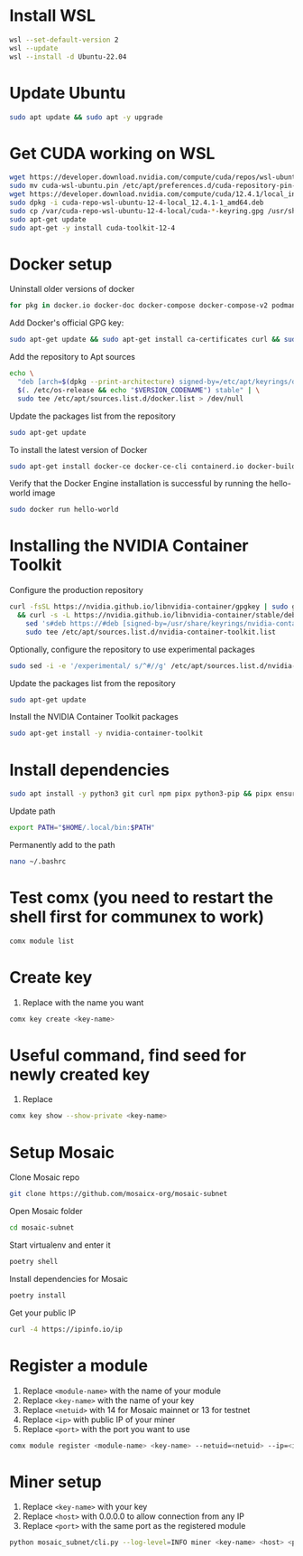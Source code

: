 # Install WSL
```sh
wsl --set-default-version 2
wsl --update
wsl --install -d Ubuntu-22.04 
```

# Update Ubuntu
```sh
sudo apt update && sudo apt -y upgrade
```

# Get CUDA working on WSL
```sh
wget https://developer.download.nvidia.com/compute/cuda/repos/wsl-ubuntu/x86_64/cuda-wsl-ubuntu.pin
sudo mv cuda-wsl-ubuntu.pin /etc/apt/preferences.d/cuda-repository-pin-600
wget https://developer.download.nvidia.com/compute/cuda/12.4.1/local_installers/cuda-repo-wsl-ubuntu-12-4-local_12.4.1-1_amd64.deb
sudo dpkg -i cuda-repo-wsl-ubuntu-12-4-local_12.4.1-1_amd64.deb
sudo cp /var/cuda-repo-wsl-ubuntu-12-4-local/cuda-*-keyring.gpg /usr/share/keyrings/
sudo apt-get update
sudo apt-get -y install cuda-toolkit-12-4
```

# Docker setup

Uninstall older versions of docker
```sh
for pkg in docker.io docker-doc docker-compose docker-compose-v2 podman-docker containerd runc; do sudo apt-get remove $pkg; done
```

Add Docker's official GPG key:
```sh
sudo apt-get update && sudo apt-get install ca-certificates curl && sudo install -m 0755 -d /etc/apt/keyrings && sudo curl -fsSL https://download.docker.com/linux/ubuntu/gpg -o /etc/apt/keyrings/docker.asc && sudo chmod a+r /etc/apt/keyrings/docker.asc
```

Add the repository to Apt sources
```sh
echo \
  "deb [arch=$(dpkg --print-architecture) signed-by=/etc/apt/keyrings/docker.asc] https://download.docker.com/linux/ubuntu \
  $(. /etc/os-release && echo "$VERSION_CODENAME") stable" | \
  sudo tee /etc/apt/sources.list.d/docker.list > /dev/null
```

Update the packages list from the repository
```sh
sudo apt-get update
```

To install the latest version of Docker
```sh
sudo apt-get install docker-ce docker-ce-cli containerd.io docker-buildx-plugin docker-compose-plugin -y
```

Verify that the Docker Engine installation is successful by running the hello-world image
```sh
sudo docker run hello-world
```

# Installing the NVIDIA Container Toolkit

Configure the production repository
```sh
curl -fsSL https://nvidia.github.io/libnvidia-container/gpgkey | sudo gpg --dearmor -o /usr/share/keyrings/nvidia-container-toolkit-keyring.gpg \
  && curl -s -L https://nvidia.github.io/libnvidia-container/stable/deb/nvidia-container-toolkit.list | \
    sed 's#deb https://#deb [signed-by=/usr/share/keyrings/nvidia-container-toolkit-keyring.gpg] https://#g' | \
    sudo tee /etc/apt/sources.list.d/nvidia-container-toolkit.list
```

Optionally, configure the repository to use experimental packages
```sh
sudo sed -i -e '/experimental/ s/^#//g' /etc/apt/sources.list.d/nvidia-container-toolkit.list
```

Update the packages list from the repository
```sh
sudo apt-get update
```

Install the NVIDIA Container Toolkit packages
```sh
sudo apt-get install -y nvidia-container-toolkit
```


# Install dependencies
```sh
sudo apt install -y python3 git curl npm pipx python3-pip && pipx ensurepath && pipx install poetry && pip install communex && sudo npm install pm2 -g
```

Update path
```sh
export PATH="$HOME/.local/bin:$PATH"
```

Permanently add to the path
```sh
nano ~/.bashrc 
```


# Test comx (you need to restart the shell first for communex to work)
```sh
comx module list
```

# Create key
1. Replace <key-name> with the name you want
```sh
comx key create <key-name>
```

# Useful command, find seed for newly created key
1. Replace <key-name>

```sh
comx key show --show-private <key-name>
```


# Setup Mosaic

Clone Mosaic repo
```sh
git clone https://github.com/mosaicx-org/mosaic-subnet
```

Open Mosaic folder
```sh
cd mosaic-subnet
```

Start virtualenv and enter it
```sh
poetry shell
```

Install dependencies for Mosaic
```sh
poetry install
```

Get your public IP
```sh
curl -4 https://ipinfo.io/ip
```

# Register a module
1. Replace ```<module-name>``` with the name of your module
2. Replace ```<key-name>``` with the name of your key
3. Replace ```<netuid>``` with 14 for Mosaic mainnet or 13 for testnet
4. Replace ```<ip>``` with public IP of your miner
5. Replace ```<port>``` with the port you want to use

```sh
comx module register <module-name> <key-name> --netuid=<netuid> --ip=<ip> --port=<port>
```

# Miner setup
1. Replace ```<key-name>``` with your key
2. Replace ```<host>``` with 0.0.0.0 to allow connection from any IP
3. Replace ```<port>``` with the same port as the registered module

```sh
python mosaic_subnet/cli.py --log-level=INFO miner <key-name> <host> <port>
```




















